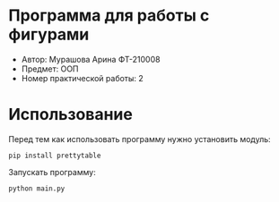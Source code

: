 # Программа для работы с фигурами

- Автор: Мурашова Арина ФТ-210008
- Предмет: ООП
- Номер практической работы: 2

# Использование

Перед тем как использовать программу нужно установить модуль: 

`pip install prettytable`

Запускать программу:

`python main.py`
